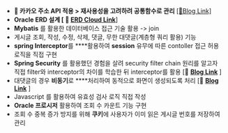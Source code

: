 - **🚌 카카오 주소 API 적용 > 재사용성을 고려하려 공통함수로 관리** [[🌱Blog Link]](https://nuvgw2810.tistory.com/404)
- **Oracle ERD 설계 [ 🔎 [ERD Cloud Link](https://www.erdcloud.com/d/YmcM5yNQJZRRzftZf)**]
- **Mybatis** 를 활용한 데이터베이스 접근 기술 활용 -> join
- 게시글 조회, 작성, 수정, 삭제, 댓글, 무한 대댓글(계층형 쿼리 활용) 기능
- **spring Interceptor**를 ****활용하여 **session** 유무에 따른 contoller 접근 허용 로직을 직접 구현
- **Spring Security** 를 활용했던 경험을 살려 security filter chain 원리를 알고자 직접 filter와 interceptor의 차이를 학습한 뒤 interceptor를 활용 [🌱 [**Blog Link**](https://nuvgw2810.tistory.com/394) ]
- 대댓글의 경우 **비동기**로 ****처리하여 동적으로 화면이 생성되도록 처리 [🌱 [**Blog Link**](https://nuvgw2810.tistory.com/408) ]
- Javascript 를 활용하여 유효성 검사 로직 직접 작성
- **Oracle 프로시저** 활용하여 조회 수 카운트 기능 구현
- 조회 수 중복 증가 방지를 위해 **쿠키**에 사용자가 이미 읽은 게시글 번호를 저장하여 관리
